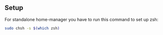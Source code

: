 ## Setup
For standalone home-manager you have to run this command to set up zsh:
```sh
sudo chsh -s $(which zsh)
```
